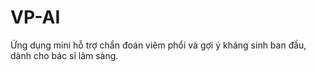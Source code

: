 # VP-AI

Ứng dụng mini hỗ trợ chẩn đoán viêm phổi và gợi ý kháng sinh ban đầu, dành cho bác sĩ lâm sàng.
